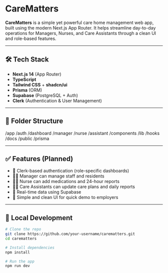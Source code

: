 # CareMatters 

**CareMatters** is a simple yet powerful care home management web app, built using the modern Next.js App Router. It helps streamline day-to-day operations for Managers, Nurses, and Care Assistants through a clean UI and role-based features.

---

## 🛠 Tech Stack

- **Next.js 14** (App Router)
- **TypeScript**
- **Tailwind CSS** + **shadcn/ui**
- **Prisma** (ORM)
- **Supabase** (PostgreSQL + Auth)
- **Clerk** (Authentication & User Management)

---

## 📁 Folder Structure

/app
  /auth
  /dashboard
    /manager
    /nurse
    /assistant
/components
/lib
/hooks
/docs
/public
/prisma



---

## ✅ Features (Planned)

- 🔐 Clerk-based authentication (role-specific dashboards)
- 🧑‍💼 Manager can manage staff and residents
- 👩‍⚕️ Nurse can add medications and 24-hour reports
- 🧑‍🦽 Care Assistants can update care plans and daily reports
- 📄 Real-time data using Supabase
- 🧪 Simple and clean UI for quick demo to employers

---

## 🚧 Local Development

```bash
# Clone the repo
git clone https://github.com/your-username/carematters.git
cd carematters

# Install dependencies
npm install

# Run the app
npm run dev


